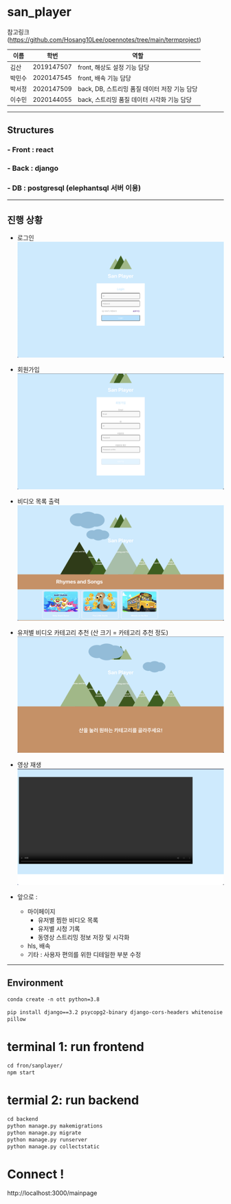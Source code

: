 # san_player

참고링크 (https://github.com/Hosang10Lee/opennotes/tree/main/termproject)


|이름|학번|역할|
|---|---|---|
|김산|2019147507|front, 해상도 설정 기능 담당|
|박민수|2020147545|front, 배속 기능 담당|
|박서정|2020147509|back, DB, 스트리밍 품질 데이터 저장 기능 담당|
|이수민|2020144055|back, 스트리밍 품질 데이터 시각화 기능 담당|

---
## Structures
### - Front : react
### - Back : django
### - DB : postgresql (elephantsql 서버 이용)

---
## 진행 상황

- 로그인
![Data](demo/login.png)
- 회원가입
![Data](demo/register.png)

- 비디오 목록 출력
![Data](demo/video_list.png)

- 유저별 비디오 카테고리 추천 (산 크기 = 카테고리 추천 정도)
![Data](demo/recommend.png)

- 영상 재생
![Data](demo/video.png)


- 앞으로 :
    - 마이페이지
        - 유저별 찜한 비디오 목록
        - 유저별 시청 기록
        - 동영상 스트리밍 정보 저장 및 시각화
    - hls, 배속
    - 기타 : 사용자 편의를 위한 디테일한 부분 수정

----
## Environment
```
conda create -n ott python=3.8
```
```
pip install django==3.2 psycopg2-binary django-cors-headers whitenoise pillow
```

# terminal 1: run frontend
```
cd fron/sanplayer/
npm start
```

# termial 2: run backend
```
cd backend
python manage.py makemigrations
python manage.py migrate
python manage.py runserver
python manage.py collectstatic
```

# Connect !
http://localhost:3000/mainpage